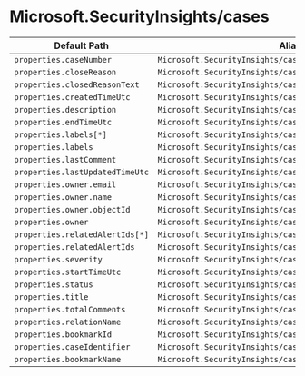 # Microsoft.SecurityInsights/cases

| Default Path | Alias |
|---|---|
| `properties.caseNumber` | `Microsoft.SecurityInsights/cases/caseNumber` |
| `properties.closeReason` | `Microsoft.SecurityInsights/cases/closeReason` |
| `properties.closedReasonText` | `Microsoft.SecurityInsights/cases/closedReasonText` |
| `properties.createdTimeUtc` | `Microsoft.SecurityInsights/cases/createdTimeUtc` |
| `properties.description` | `Microsoft.SecurityInsights/cases/description` |
| `properties.endTimeUtc` | `Microsoft.SecurityInsights/cases/endTimeUtc` |
| `properties.labels[*]` | `Microsoft.SecurityInsights/cases/labels[*]` |
| `properties.labels` | `Microsoft.SecurityInsights/cases/labels` |
| `properties.lastComment` | `Microsoft.SecurityInsights/cases/lastComment` |
| `properties.lastUpdatedTimeUtc` | `Microsoft.SecurityInsights/cases/lastUpdatedTimeUtc` |
| `properties.owner.email` | `Microsoft.SecurityInsights/cases/owner.email` |
| `properties.owner.name` | `Microsoft.SecurityInsights/cases/owner.name` |
| `properties.owner.objectId` | `Microsoft.SecurityInsights/cases/owner.objectId` |
| `properties.owner` | `Microsoft.SecurityInsights/cases/owner` |
| `properties.relatedAlertIds[*]` | `Microsoft.SecurityInsights/cases/relatedAlertIds[*]` |
| `properties.relatedAlertIds` | `Microsoft.SecurityInsights/cases/relatedAlertIds` |
| `properties.severity` | `Microsoft.SecurityInsights/cases/severity` |
| `properties.startTimeUtc` | `Microsoft.SecurityInsights/cases/startTimeUtc` |
| `properties.status` | `Microsoft.SecurityInsights/cases/status` |
| `properties.title` | `Microsoft.SecurityInsights/cases/title` |
| `properties.totalComments` | `Microsoft.SecurityInsights/cases/totalComments` |
| `properties.relationName` | `Microsoft.SecurityInsights/cases/relations.relationName` |
| `properties.bookmarkId` | `Microsoft.SecurityInsights/cases/relations.bookmarkId` |
| `properties.caseIdentifier` | `Microsoft.SecurityInsights/cases/relations.caseIdentifier` |
| `properties.bookmarkName` | `Microsoft.SecurityInsights/cases/relations.bookmarkName` |

